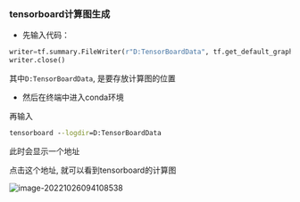 ### tensorboard计算图生成

- 先输入代码：

```python
writer=tf.summary.FileWriter(r"D:TensorBoardData", tf.get_default_graph())
writer.close()
```

其中`D:TensorBoardData`,  是要存放计算图的位置

- 然后在终端中进入conda环境

再输入

```cmd
tensorboard --logdir=D:TensorBoardData
```

此时会显示一个地址

点击这个地址, 就可以看到tensorboard的计算图

![image-20221026094108538](E:\Typora\ty_Photo\image-20221026094108538.png)

